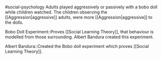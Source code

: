 #social-psychology 
Adults played aggressively or passively with a bobo doll while children watched. The children observing the [[Aggression|aggressive]] adults, were more [[Aggression|aggressive]] to the dolls. 

Bobo Doll Experiment::Proves [[Social Learning Theory]], that behaviour is modelled from those surrounding. Albert Bandura created this experiment.
<!--SR:!2023-11-17,10,250-->

Albert Bandura::Created the Bobo doll experiment which proves [[Social Learning Theory]].
<!--SR:!2023-11-08,3,250-->